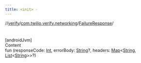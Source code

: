 ```yaml
---
title: <init> -
---
```

//[verify](../../index.md)/[com.twilio.verify.networking](../index.md)/[FailureResponse](index.md)/[<init>](-init-.md)



# <init>  
[androidJvm]  
Content  
fun [<init>](-init-.md)(responseCode: [Int](https://kotlinlang.org/api/latest/jvm/stdlib/kotlin/-int/index.html), errorBody: [String](https://kotlinlang.org/api/latest/jvm/stdlib/kotlin/-string/index.html)?, headers: [Map](https://kotlinlang.org/api/latest/jvm/stdlib/kotlin.collections/-map/index.html)<[String](https://kotlinlang.org/api/latest/jvm/stdlib/kotlin/-string/index.html), [List](https://kotlinlang.org/api/latest/jvm/stdlib/kotlin.collections/-list/index.html)<[String](https://kotlinlang.org/api/latest/jvm/stdlib/kotlin/-string/index.html)>>?)  



